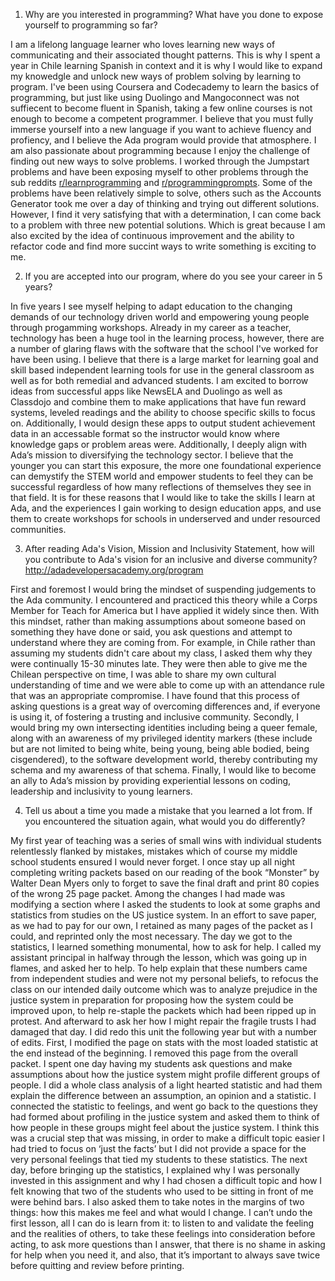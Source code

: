 1. Why are you interested in programming? What have you done to expose yourself to programming so far?  

 I am a lifelong language learner who loves learning new ways of communicating and their associated thought patterns.  This is why I spent a year in Chile learning Spanish in context and it is why I would like to expand my knowedgle and unlock new ways of problem solving by learning to program.  I've been using Coursera and Codecademy to learn the basics of programming, but just like using Duolingo and Mangoconnect was not suffiecent to become fluent in Spanish, taking a few online courses is not enough to become a competent programmer. I believe that you must fully immerse yourself into a new language if you want to achieve fluency and profiency, and I believe the Ada program would provide that atmosphere.  I am also passionate about programming because I enjoy the challenge of finding out new ways to solve problems.  I worked through the Jumpstart problems and have been exposing myself to other problems through the sub reddits [r/learnprogramming](https://www.reddit.com/r/learnprogramming) and [r/programmingprompts](https://www.reddit.com/r/ProgrammingPrompts/).  Some of the problems have been relatively simple to solve, others such as the Accounts Generator took me over a day of thinking and trying out different solutions.  However, I find it very satisfying that with a determination, I can come back to a problem with three new potential solutions.  Which is great because I am also excited by the idea of continuous improvement and the ability to refactor code and find more succint ways to write something is exciting to me.  
 
2. If you are accepted into our program, where do you see your career in 5 years?  

 In five years I see myself helping to adapt education to the changing demands of our technology driven world and empowering young people through progamming workshops.  Already in my career as a teacher, technology has been a huge tool in the learning process, however, there are a number of glaring flaws with the software that the school I've worked for have been using.  I believe that there is a large market for learning goal and skill based independent learning tools for use in the general classroom as well as for both remedial and advanced students.  I am excited to borrow ideas from successful apps like NewsELA and Duolingo as well as Classdojo and combine them to make applications that have fun reward systems, leveled readings and the ability to choose specific skills to focus on.  Additionally, I would design these apps to output student achievement data in an accessable format so the instructor would know where knowledge gaps or problem areas were.  Additionally, I deeply align with Ada’s mission to diversifying the technology sector.  I believe that the younger you can start this exposure, the more one foundational experience can demystify the STEM world and empower students to feel they can be successful regardless of how many reflections of themselves they see in that field.  It is for these reasons that I would like to take the skills I learn at Ada, and the experiences I gain working to design education apps, and use them to create workshops for schools in underserved and under resourced communities.  
 
3. After reading Ada's Vision, Mission and Inclusivity Statement, how will you contribute to Ada's vision for an inclusive and diverse community? http://adadevelopersacademy.org/program  

 First and foremost I would bring the mindset of suspending judgements to the Ada community.  I encountered and practiced this theory while a Corps Member for Teach for America but I have applied it widely since then.  With this mindset, rather than making assumptions about someone based on something they have done or said, you ask questions and attempt to understand where they are coming from.  For example, in Chile rather than assuming my students didn't care about my class, I asked them why they were continually 15-30 minutes late.  They were then able to give me the Chilean perspective on time, I was able to share my own cultural understanding of time and we were able to come up with an attendance rule that was an appropriate compromise.  I have found that this process of asking questions is a great way of overcoming differences and, if everyone is using it, of fostering a trusting and inclusive community.  Secondly, I would bring my own intersecting identities including being a queer female, along with an awareness of my privileged identity markers (these include but are not limited to being white, being young, being able bodied, being cisgendered), to the software development world, thereby contributing my schema and my awareness of that schema.  Finally, I would like to become an ally to Ada’s mission by providing experiential lessons on coding, leadership and inclusivity to young learners.  

4. Tell us about a time you made a mistake that you learned a lot from. If you encountered the situation again, what would you do differently?

 My first year of teaching was a series of small wins with individual students relentlessly flanked by mistakes, mistakes which of course my middle school students ensured I would never forget.  I once stay up all night completing writing packets based on our reading of the book “Monster” by Walter Dean Myers only to forget to save the final draft and print 80 copies of the wrong 25 page packet.  Among the changes I had made was modifying a section where I asked the students to look at some graphs and statistics from studies on the US justice system.  In an effort to save paper, as we had to pay for our own, I retained as many pages of the packet as I could, and reprinted only the most necessary.  The day we got to the statistics, I learned something monumental, how to ask for help.  I called my assistant principal in halfway through the lesson, which was going up in flames, and asked her to help.  To help explain that these numbers came from independent studies and were not my personal beliefs, to refocus the class on our intended daily outcome which was to analyze prejudice in the justice system in preparation for proposing how the system could be improved upon, to help re-staple the packets which had been ripped up in protest.  And afterward to ask her how I might repair the fragile trusts I had damaged that day.  I did redo this unit the following year but with a number of edits.  First, I modified the page on stats with the most loaded statistic at the end instead of the beginning.  I removed this page from the overall packet.  I spent one day having my students ask questions and make assumptions about how the justice system might profile different groups of people. I did a whole class analysis of a light hearted statistic and had them explain the difference between an assumption, an opinion and a statistic.  I connected the statistic to feelings, and went go back to the questions they had formed about profiling in the justice system and asked them to think of how people in these groups might feel about the justice system.  I think this was a crucial step that was missing, in order to make a difficult topic easier I had tried to focus on ‘just the facts’ but I did not provide a space for the very personal feelings that tied my students to these statistics.  The next day, before bringing up the statistics, I explained why I was personally invested in this assignment and why I had chosen a difficult topic and how I felt knowing that two of the students who used to be sitting in front of me were behind bars.  I also asked them to take notes in the margins of two things: how this makes me feel and what would I change.  I can’t undo the first lesson, all I can do is learn from it: to listen to and validate the feeling and the realities of others, to take these feelings into consideration before acting, to ask more questions than I answer, that there is no shame in asking for help when you need it, and also, that it’s important to always save twice before quitting and review before printing.

